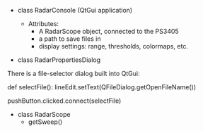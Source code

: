 

- class RadarConsole (QtGui application)
	- Attributes:
		- A RadarScope object, connected to the PS3405
		- a path to save files in
		- display settings: range, thresholds, colormaps, etc.

- class RadarPropertiesDialog

There is a file-selector dialog built into QtGui:

def selectFile():
    lineEdit.setText(QFileDialog.getOpenFileName())

pushButton.clicked.connect(selectFile)

- class RadarScope
	- getSweep()